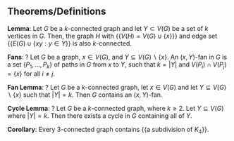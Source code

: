 ## Theorems/Definitions

**Lemma**:  Let $G$ be a $k$-connected graph and let $Y\subset V(G)$ be a set of $k$ vertices in $G$. Then, the graph $H$ with {{$V(H) = V(G) \cup \{x \}$}} and edge set {{$E(G) \cup \{xy : y\in Y$}} is also $k$-connected.

**Fans**:
?
Let $G$ be a graph, $x\in V(G)$, and $Y\subseteq V(G) \backslash \{x \}$.
An $(x,Y)$-fan in $G$ is a set $\{P_1,\dots, P_k \}$ of paths in $G$ from $x$ to $Y$, such that $k = |Y|$ and $V(P_i)\cap V(P_j) = \{x \}$ for all $i\neq j$.

**Fan Lemma**:
?
Let $G$ be a $k$-connected graph, let $x\in V(G)$ and let $Y\subseteq V(G) \backslash \{x \}$ such that $|Y| = k$.
Then $G$ contains an $(x,Y)$-fan.

**Cycle Lemma**:
?
Let $G$ be a $k$-connected graph, where $k\geq 2$. Let $Y\subseteq V(G)$ where $|Y| = k$. Then there exists a cycle in $G$ containing all of $Y$.

**Corollary**: Every 3-connected graph contains {{a subdivision of $K_4$}}.